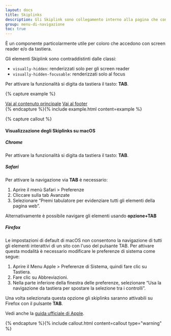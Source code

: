```yaml
---
layout: docs
title: Skiplinks
description: Gli Skiplink sono collegamento interno alla pagina che consentono agli utenti di accedere direttamente al contenuto principale della pagina saltando il menu di navigazione.
group: menu-di-navigazione
toc: true
---
```


È un componente particolarmente utile per coloro che accedono con screen reader e/o da tastiera.

Gli elementi Skiplink sono contraddistinti dalle classi:

- `visually-hidden`: renderizzati solo per gli screen reader
- `visually-hidden-focusable`: renderizzati solo al focus

Per attivare la funzionalità si digita da tastiera il tasto: **TAB**.

{% capture example %}

<div class="skiplinks">
  <a class="visually-hidden-focusable" href="#">Vai al contenuto principale</a>
  <a class="visually-hidden-focusable" href="#">Vai al footer</a>
</div>
{% endcapture %}{% include example.html content=example %}
    
{% capture callout %}
#### Visualizzazione degli Skiplinks su macOS

##### Chrome

Per attivare la funzionalità si digita da tastiera il tasto: **TAB**.

##### Safari

Per attivare la navigazione via **TAB** è necessario:

1. Aprire il menù Safari > Preferenze
2. Cliccare sulla tab Avanzate
3. Selezionare “Premi tabulatore per evidenziare tutti gli elementi della pagina web”.

Alternativamente è possibile navigare gli elementi usando **opzione+TAB**

##### Firefox

Le impostazioni di default di macOS non consentono la navigazione di tutti gli elementi interattivi di un sito con l'uso del pulsante TAB.
Per attivare questa modalità è necessario modificare le preferenze di sistema come segue:

1. Aprire il Menu Apple > Preferenze di Sistema, quindi fare clic su Tastiera.
2. Fare clic su Abbreviazioni.
3. Nella parte inferiore della finestra delle preferenze, selezionare “Usa la navigazione da tastiera per spostare la selezione tra i controlli”.

Una volta selezionata questa opzione gli skiplinks saranno attivabili su Firefox con il pulsante **TAB**.

Vedi anche la [guida ufficiale di Apple](https://support.apple.com/it-it/HT204434).

{% endcapture %}{% include callout.html content=callout type="warning" %}
